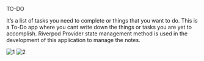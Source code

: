 TO-DO

It’s a list of tasks you need to complete or things that you want to do. 
This is a To-Do app where you cant write down the things or tasks you are yet to accomplish. 
Riverpod Provider state management method is used in the development of this application to manage the notes.


![1](https://github.com/notso-kushal/todo/assets/121866448/3c22fad9-1503-4610-80a9-d834d91bebbd)
![2](https://github.com/notso-kushal/todo/assets/121866448/7b8bac6c-9ebe-42c1-9c23-cd68a7104688)


